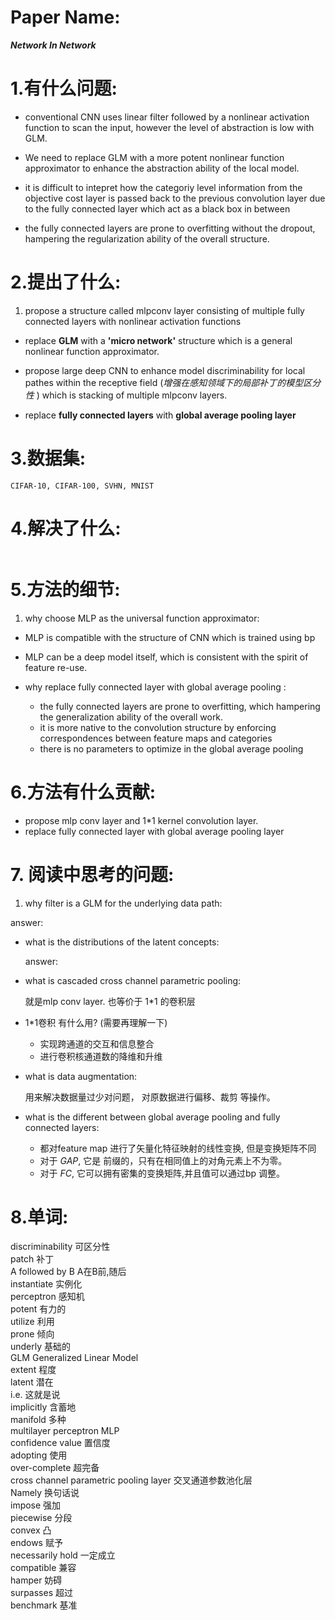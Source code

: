 
# Paper Name:

  **_Network In Network_**

# 1.有什么问题:

  * conventional CNN uses linear filter followed by a nonlinear activation function to scan the input, however the level of abstraction is low with GLM.

  * We need to replace GLM with a more potent nonlinear function approximator to enhance the abstraction ability of the local model.

  * it is difficult to intepret how the categoriy level information from the objective cost layer is passed back to the previous convolution layer due to the fully connected layer which act as a black box in between

  * the fully connected layers are prone to overfitting without the dropout, hampering the regularization ability of the overall structure.

# 2.提出了什么:

1. propose a structure called mlpconv layer consisting of multiple fully connected layers with nonlinear activation functions

* replace **GLM** with a **'micro network'** structure which is a general nonlinear function approximator.

* propose large deep CNN to enhance model discriminability for local pathes within the receptive field (*增强在感知领域下的局部补丁的模型区分性* ) which is stacking of multiple mlpconv layers.

* replace **fully connected layers** with **global average pooling layer**

# 3.数据集:
	CIFAR-10, CIFAR-100, SVHN, MNIST

# 4.解决了什么:
~~~

~~~
# 5.方法的细节:
1. why choose MLP as the universal function approximator:

  *  MLP is compatible with the structure of CNN which is trained using bp
  *  MLP can be a deep model itself, which is consistent with the spirit of feature re-use.
* why replace fully connected layer with global average pooling :

  * the  fully connected layers are prone to overfitting, which hampering the generalization ability of the overall work.
  * it is more native to the convolution structure by enforcing correspondences between feature maps and categories
  * there is no parameters to optimize in the global average pooling



# 6.方法有什么贡献:
  * propose mlp conv layer and 1*1 kernel convolution layer.
  * replace fully connected layer with global average pooling layer

# 7. 阅读中思考的问题:

1. why filter is a GLM for the underlying data path:

  answer:

* what is the distributions of the latent concepts:

  answer:

* what is cascaded cross channel parametric pooling:

  就是mlp conv layer. 也等价于 1*1 的卷积层

* 1*1卷积 有什么用? (需要再理解一下)
  * 实现跨通道的交互和信息整合
  * 进行卷积核通道数的降维和升维

* what is data augmentation:

  用来解决数据量过少对问题， 对原数据进行偏移、裁剪 等操作。

* what is the different between global average pooling and fully connected layers:
  * 都对feature map 进行了矢量化特征映射的线性变换, 但是变换矩阵不同
  * 对于 *GAP*, 它是 前缀的，只有在相同值上的对角元素上不为零。
  * 对于 *FC*,  它可以拥有密集的变换矩阵,并且值可以通过bp 调整。

# 8.单词:

discriminability 可区分性<br/>
patch 补丁<br/>
A followed by B  A在B前,随后<br/>
instantiate 实例化 <br/>
perceptron 感知机<br/>
potent 有力的<br/>
utilize 利用<br/>
prone 倾向<br/>
underly 基础的<br/>
GLM Generalized Linear Model<br/>
extent 程度<br/>
latent 潜在<br/>
i.e. 这就是说<br/>
implicitly 含蓄地<br/>
manifold 多种<br/>
multilayer perceptron MLP<br/>
confidence value 置信度<br/>
adopting 使用<br/>
over-complete 超完备<br/>
cross channel parametric pooling layer 交叉通道参数池化层<br/>
Namely 换句话说<br/>
impose 强加<br/>
piecewise 分段<br/>
convex 凸<br/>
endows 赋予<br/>
necessarily hold 一定成立<br/>
compatible 兼容<br/>
hamper 妨碍<br/>
surpasses 超过<br/>
benchmark 基准<br/>
